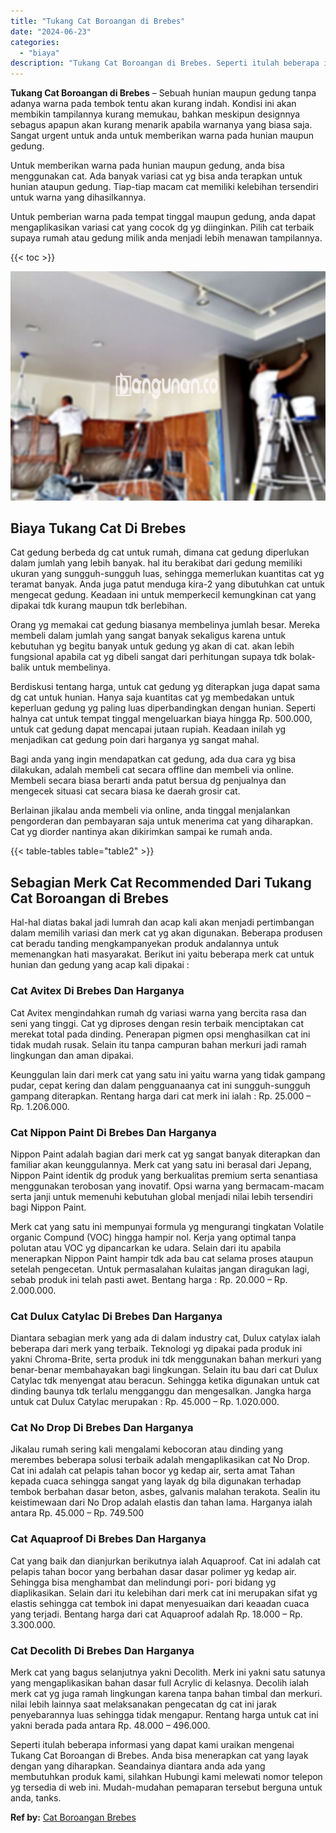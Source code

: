 ```yaml
---
title: "Tukang Cat Boroangan di Brebes"
date: "2024-06-23"
categories: 
  - "biaya"
description: "Tukang Cat Boroangan di Brebes. Seperti itulah beberapa informasi yang dapat kami uraikan mengenai Tukang Cat Boroangan di Brebes. Anda bisa menerapkan cat y..."
---
```


**Tukang Cat Boroangan di Brebes** – Sebuah hunian maupun gedung tanpa adanya warna pada tembok tentu akan kurang indah. Kondisi ini akan membikin tampilannya kurang memukau, bahkan meskipun designnya sebagus apapun akan kurang menarik apabila warnanya yang biasa saja. Sangat urgent untuk anda untuk memberikan warna pada hunian maupun gedung.

Untuk memberikan warna pada hunian maupun gedung, anda bisa menggunakan cat. Ada banyak variasi cat yg bisa anda terapkan untuk hunian ataupun gedung. Tiap-tiap macam cat memiliki kelebihan tersendiri untuk warna yang dihasilkannya.

Untuk pemberian warna pada tempat tinggal maupun gedung, anda dapat mengaplikasikan variasi cat yang cocok dg yg diinginkan. Pilih cat terbaik supaya rumah atau gedung milik anda menjadi lebih menawan tampilannya.

{{< toc >}}

![Tukang Cat Boroangan di Brebes](/images/jasa-cat-murah27.png)

## Biaya Tukang Cat Di Brebes

Cat gedung berbeda dg cat untuk rumah, dimana cat gedung diperlukan dalam jumlah yang lebih banyak. hal itu berakibat dari gedung memiliki ukuran yang sungguh-sungguh luas, sehingga memerlukan kuantitas cat yg teramat banyak. Anda juga patut menduga kira-2 yang dibutuhkan cat untuk mengecat gedung. Keadaan ini untuk memperkecil kemungkinan cat yang dipakai tdk kurang maupun tdk berlebihan.

Orang yg memakai cat gedung biasanya membelinya jumlah besar. Mereka membeli dalam jumlah yang sangat banyak sekaligus karena untuk kebutuhan yg begitu banyak untuk gedung yg akan di cat. akan lebih fungsional apabila cat yg dibeli sangat dari perhitungan supaya tdk bolak-balik untuk membelinya.

Berdiskusi tentang harga, untuk cat gedung yg diterapkan juga dapat sama dg cat untuk hunian. Hanya saja kuantitas cat yg membedakan untuk keperluan gedung yg paling luas diperbandingkan dengan hunian. Seperti halnya cat untuk tempat tinggal mengeluarkan biaya hingga Rp. 500.000, untuk cat gedung dapat mencapai jutaan rupiah. Keadaan inilah yg menjadikan cat gedung poin dari harganya yg sangat mahal.

Bagi anda yang ingin mendapatkan cat gedung, ada dua cara yg bisa dilakukan, adalah membeli cat secara offline dan membeli via online. Membeli secara biasa berarti anda patut bersua dg penjualnya dan mengecek situasi cat secara biasa ke daerah grosir cat.

Berlainan jikalau anda membeli via online, anda tinggal menjalankan pengorderan dan pembayaran saja untuk menerima cat yang diharapkan. Cat yg diorder nantinya akan dikirimkan sampai ke rumah anda.

{{< table-tables table="table2" >}}

## Sebagian Merk Cat Recommended Dari Tukang Cat Boroangan di Brebes

Hal-hal diatas bakal jadi lumrah dan acap kali akan menjadi pertimbangan dalam memilih variasi dan merk cat yg akan digunakan. Beberapa produsen cat beradu tanding mengkampanyekan produk andalannya untuk memenangkan hati masyarakat. Berikut ini yaitu beberapa merk cat untuk hunian dan gedung yang acap kali dipakai :

### Cat Avitex Di Brebes Dan Harganya

Cat Avitex mengindahkan rumah dg variasi warna yang bercita rasa dan seni yang tinggi. Cat yg diproses dengan resin terbaik menciptakan cat merekat total pada dinding. Penerapan pigmen opsi menghasilkan cat ini tidak mudah rusak. Selain itu tanpa campuran bahan merkuri jadi ramah lingkungan dan aman dipakai.

Keunggulan lain dari merk cat yang satu ini yaitu warna yang tidak gampang pudar, cepat kering dan dalam pengguanaanya cat ini sungguh-sungguh gampang diterapkan. Rentang harga dari cat merk ini ialah : Rp. 25.000 – Rp. 1.206.000.

### Cat Nippon Paint Di Brebes Dan Harganya

Nippon Paint adalah bagian dari merk cat yg sangat banyak diterapkan dan familiar akan keunggulannya. Merk cat yang satu ini berasal dari Jepang, Nippon Paint identik dg produk yang berkualitas premium serta senantiasa menggunakan terobosan yang inovatif. Opsi warna yang bermacam-macam serta janji untuk memenuhi kebutuhan global menjadi nilai lebih tersendiri bagi Nippon Paint.

Merk cat yang satu ini mempunyai formula yg mengurangi tingkatan Volatile organic Compund (VOC) hingga hampir nol. Kerja yang optimal tanpa polutan atau VOC yg dipancarkan ke udara. Selain dari itu apabila menerapkan Nippon Paint hampir tdk ada bau cat selama proses ataupun setelah pengecetan. Untuk permasalahan kulaitas jangan diragukan lagi, sebab produk ini telah pasti awet. Bentang harga : Rp. 20.000 – Rp. 2.000.000.

### Cat Dulux Catylac Di Brebes Dan Harganya

Diantara sebagian merk yang ada di dalam industry cat, Dulux catylax ialah beberapa dari merk yang terbaik. Teknologi yg dipakai pada produk ini yakni Chroma-Brite, serta produk ini tdk menggunakan bahan merkuri yang benar-benar membahayakan bagi lingkungan. Selain itu bau dari cat Dulux Catylac tdk menyengat atau beracun. Sehingga ketika digunakan untuk cat dinding baunya tdk terlalu mengganggu dan mengesalkan. Jangka harga untuk cat Dulux Catylac merupakan : Rp. 45.000 – Rp. 1.020.000.

### Cat No Drop Di Brebes Dan Harganya

Jikalau rumah sering kali mengalami kebocoran atau dinding yang merembes beberapa solusi terbaik adalah mengaplikasikan cat No Drop. Cat ini adalah cat pelapis tahan bocor yg kedap air, serta amat Tahan kepada cuaca sehingga sangat yang layak dg bila digunakan terhadap tembok berbahan dasar beton, asbes, galvanis malahan terakota. Sealin itu keistimewaan dari No Drop adalah elastis dan tahan lama. Harganya ialah antara Rp. 45.000 – Rp. 749.500

### Cat Aquaproof Di Brebes Dan Harganya

Cat yang baik dan dianjurkan berikutnya ialah Aquaproof. Cat ini adalah cat pelapis tahan bocor yang berbahan dasar dasar polimer yg kedap air. Sehingga bisa menghambat dan melindungi pori- pori bidang yg diaplikasikan. Selain dari itu kelebihan dari merk cat ini merupakan sifat yg elastis sehingga cat tembok ini dapat menyesuaikan dari keaadan cuaca yang terjadi. Bentang harga dari cat Aquaproof adalah Rp. 18.000 – Rp. 3.300.000.

### Cat Decolith Di Brebes Dan Harganya

Merk cat yang bagus selanjutnya yakni Decolith. Merk ini yakni satu satunya yang mengaplikasikan bahan dasar full Acrylic di kelasnya. Decolih ialah merk cat yg juga ramah lingkungan karena tanpa bahan timbal dan merkuri. nilai lebih lainnya saat melaksanakan pengecatan dg cat ini jarak penyebarannya luas sehingga tidak mengapur. Rentang harga untuk cat ini yakni berada pada antara Rp. 48.000 – 496.000.

Seperti itulah beberapa informasi yang dapat kami uraikan mengenai Tukang Cat Boroangan di Brebes. Anda bisa menerapkan cat yang layak dengan yang diharapkan. Seandainya diantara anda ada yang membutuhkan produk kami, silahkan Hubungi kami melewati nomor telepon yg tersedia di web ini. Mudah-mudahan pemaparan tersebut berguna untuk anda, tanks.

**Ref by:** [Cat Boroangan Brebes](https://id.wikipedia.org/wiki/Cat)
